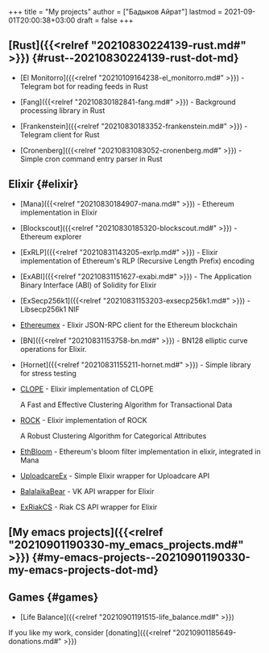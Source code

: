 +++
title = "My projects"
author = ["Бадыков Айрат"]
lastmod = 2021-09-01T20:00:38+03:00
draft = false
+++

## [Rust]({{<relref "20210830224139-rust.md#" >}}) {#rust--20210830224139-rust-dot-md}

-   [El Monitorro]({{<relref "20210109164238-el_monitorro.md#" >}}) - Telegram bot for reading feeds in Rust

-   [Fang]({{<relref "20210830182841-fang.md#" >}}) - Background processing library in Rust

-   [Frankenstein]({{<relref "20210830183352-frankenstein.md#" >}}) - Telegram client for Rust

-   [Cronenberg]({{<relref "20210831083052-cronenberg.md#" >}}) - Simple cron command entry parser in Rust


## Elixir {#elixir}

-   [Mana]({{<relref "20210830184907-mana.md#" >}}) - Ethereum implementation in Elixir

-   [Blockscout]({{<relref "20210830185320-blockscout.md#" >}}) - Ethereum explorer

-   [ExRLP]({{<relref "20210831143205-exrlp.md#" >}}) - Elixir implementation of Ethereum's RLP (Recursive Length Prefix) encoding

-   [ExABI]({{<relref "20210831151627-exabi.md#" >}}) - The Application Binary Interface (ABI) of Solidity for Elixir

-   [ExSecp256k1]({{<relref "20210831153203-exsecp256k1.md#" >}}) - Libsecp256k1 NIF

-   [Ethereumex](https://github.com/exthereum/ethereumex) - Elixir JSON-RPC client for the Ethereum blockchain

-   [BN]({{<relref "20210831153758-bn.md#" >}}) - BN128 elliptic curve operations for Elixir.

-   [Hornet]({{<relref "20210831155211-hornet.md#" >}}) - Simple library for stress testing

-   [CLOPE](https://github.com/ayrat555/clope) - Elixir implementation of CLOPE

    A Fast and Effective Clustering Algorithm for Transactional Data

-   [ROCK](https://github.com/ayrat555/rock) - Elixir implementation of ROCK

    A Robust Clustering Algorithm for Categorical Attributes

-   [EthBloom](https://github.com/ayrat555/eth%5Fbloom) - Ethereum's bloom filter implementation in elixir, integrated in Mana

-   [UploadcareEx](https://github.com/CryptoHamsters/uploadcare%5Fex) - Simple Elixir wrapper for Uploadcare API

-   [BalalaikaBear](https://github.com/BalalaikaIndustries/balalaika%5Fbear) - VK API wrapper for Elixir

-   [ExRiakCS](https://github.com/ayrat555/ex%5Friak%5Fcs) - Riak CS API wrapper for Elixir


## [My emacs projects]({{<relref "20210901190330-my_emacs_projects.md#" >}}) {#my-emacs-projects--20210901190330-my-emacs-projects-dot-md}


## Games {#games}

-   [Life Balance]({{<relref "20210901191515-life_balance.md#" >}})

If you like my work, consider [donating]({{<relref "20210901185649-donations.md#" >}})
